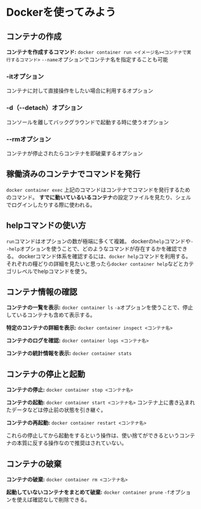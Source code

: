 # Dockerを使ってみよう
## コンテナの作成
**コンテナを作成するコマンド:**
`docker container run <イメージ名><コンテナで実行するコマンド>`
`--name`オプションでコンテナ名を指定することも可能

### -itオプション
コンテナに対して直接操作をしたい場合に利用するオプション
### -d（--detach）オプション
コンソールを離してバックグラウンドで起動する時に使うオプション
### --rmオプション
コンテナが停止されたらコンテナを即破棄するオプション

## 稼働済みのコンテナでコマンドを発行
```docker container exec```
上記のコマンドはコンテナでコマンドを発行するためのコマンド。
**すでに動いているいるコンテナ**の設定ファイルを見たり、シェルでログインしたりする際に使われる。

## helpコマンドの使い方
`run`コマンドはオプションの数が極端に多くて複雑。
dockerの`help`コマンドや`--help`オプションを使うことで、どのようなコマンドが存在するかを確認できる。
dockerコマンド体系を確認するには、`docker help`コマンドを利用する。
それぞれの糧どりの詳細を見たいと思ったら`docker container help`などとカテゴリレベルでhelpコマンドを使う。

## コンテナ情報の確認

**コンテナの一覧を表示:**
`docker container ls`
`-a`オプションを使うことで、停止しているコンテナも含めて表示する。

**特定のコンテナの詳細を表示:**
`docker container inspect <コンテナ名>`

**コンテナのログを確認:**
`docker container logs <コンテナ名>`

**コンテナの統計情報を表示:**
`docker container stats`

## コンテナの停止と起動
**コンテナの停止:**
`docker container stop <コンテナ名>`

**コンテナの起動:**
`docker container start <コンテナ名>`
コンテナ上に書き込まれたデータなどは停止前の状態を引き継ぐ。

**コンテナの再起動:**
`docker container restart <コンテナ名>`


これらの停止してから起動をするという操作は、使い捨てができるというコンテナの本質に反する操作なので推奨はされていない。

## コンテナの破棄
**コンテナの破棄:**
`docker container rm <コンテナ名>`

**起動していないコンテナをまとめて破棄:**
`docker container prune`
`-f`オプションを使えば確認なしで削除できる。

